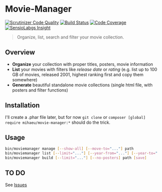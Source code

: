 # Movie-Manager
[![Scrutinizer Code Quality](https://scrutinizer-ci.com/g/mihaeu/movie-manager/badges/quality-score.png?b=master)](https://scrutinizer-ci.com/g/mihaeu/movie-manager/?branch=master)
[![Build Status](https://scrutinizer-ci.com/g/mihaeu/movie-manager/badges/build.png?b=master)](https://scrutinizer-ci.com/g/mihaeu/movie-manager/build-status/master)
[![Code Coverage](https://scrutinizer-ci.com/g/mihaeu/movie-manager/badges/coverage.png?b=master)](https://scrutinizer-ci.com/g/mihaeu/movie-manager/?branch=master)
[![SensioLabgs Insight](https://insight.sensiolabs.com/projects/779570d4-8dfa-4ab2-8c37-85f59a56c7b8/mini.png)](https://insight.sensiolabs.com/projects/779570d4-8dfa-4ab2-8c37-85f59a56c7b8)

> Organize, list, search and filter your movie collection.

## Overview

 - **Organize** your collection with proper titles, posters, movie information
 - **List** your movies with filters like *release date* or *rating* (e.g. list up to 100 GB of movies, released 2001, highest ranking first and copy them somewhere)
 - **Generate** beautiful standalone movie collections (single html file, with posters and filter functions)

## Installation

I'll create a .phar file later, but for now `git clone` or `composer [global] require mihaeu/movie-manager:*` should do the trick.

## Usage

```bash
bin/moviemanager manage [--show-all] [--move-to="..."] path
bin/moviemanager list [--limit="..."] [--year-from="..."] [--year-to="..."] [--rating="..."] [--max-size="..."] [--sort-by="..."] [--desc] [--print0] path
bin/moviemanager build [--limit="..."] [--no-posters] path [save]
```

## TO DO

See [Issues](https://github.com/mihaeu/movie-manager/issues)
